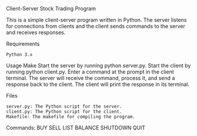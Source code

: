 Client-Server Stock Trading Program

This is a simple client-server program written in Python. The server listens for connections from clients and the client sends commands to the server and receives responses.

Requirements

    Python 3.x

Usage
    Make
    Start the server by running python server.py.
    Start the client by running python client.py.
    Enter a command at the prompt in the client terminal.
    The server will receive the command, process it, and send a response back to the client.
    The client will print the response in its terminal.

Files

    server.py: The Python script for the server.
    client.py: The Python script for the client.
    Makefile: The makefile for compiling the program.

Commands:
BUY
SELL
LIST
BALANCE
SHUTDOWN
QUIT
